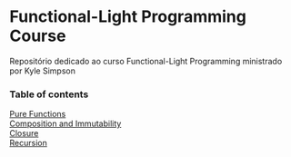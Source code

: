 # Functional-Light Programming Course
Repositório dedicado ao curso Functional-Light Programming ministrado por Kyle Simpson 

### Table of contents
[Pure Functions](01-pure-functions/exercises.md) <br>
[Composition and Immutability](02-composition-and-immutability/sub.md) <br>
[Closure](03-closure/closure.md) <br>
[Recursion](04-recursion/recursion.md) <br>
